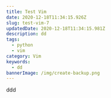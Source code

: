 ```yaml
---
title: Test Vim
date: 2020-12-18T11:34:15.926Z
slug: test-vim-7
updatedDate: 2020-12-18T11:34:15.981Z
description: dd
tags:
  - python
  - vim
category: Vim
keywords:
  - dd
bannerImage: /img/create-backup.png
---
```


ddd
